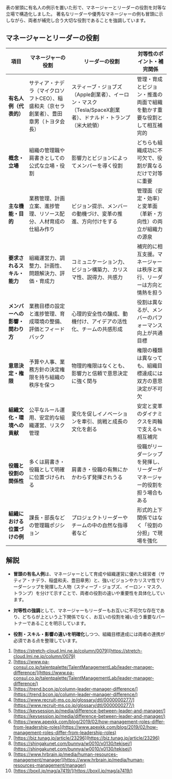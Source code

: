 表の冒頭に有名人の例示を置いた形で、マネージャーとリーダーの役割を対等な立場で構造化しました。
著名なリーダーや優秀なマネージャーの例も冒頭に示しながら、両者が補完し合う大切な役割であることを強調しています。

## マネージャーとリーダーの役割

| 項目                | マネージャーの役割                                     | リーダーの役割                                                        | 対等性のポイント・補完関係                         |
| ----------------- | --------------------------------------------- | -------------------------------------------------------------- | ------------------------------------- |
| **有名人例（代表的）**     | サティア・ナデラ（マイクロソフトCEO）、稲盛和夫（京セラ創業者）、豊田章男（トヨタ会長） | スティーブ・ジョブズ（Apple創業者）、イーロン・マスク（Tesla/SpaceX創業者）、ドナルド・トランプ（米大統領） | 管理・育成とビジョン・推進の両面で組織を動かす重要な役割として相互補完的  |
| **概念・立場**         | 組織の管理職や肩書きとしての公式な立場・役割                        | 影響力とビジョンによってメンバーを導く役割                                          | どちらも組織成功に不可欠で、役割が異なるだけで対等に重要          |
| **主な機能・目的**       | 業務管理、計画立案、進捗管理、リソース配分、人材育成の仕組み作り              | ビジョン提示、メンバーの動機づけ、変革の推進、方向付けをする                                 | 管理面（安定・効率）と変革面（革新・方向性）の両立が組織力の源泉      |
| **要求されるスキル・能力**   | 組織運営力、調整力、計画性、問題解決力、評価・育成力                    | コミュニケーション力、ビジョン構築力、カリスマ性、説得力、共感力                               | 補完的に相互支援。マネージャーは秩序と実行、リーダーは方向と情熱を担う   |
| **メンバーへの影響・関わり方** | 業務目標の設定と進捗管理、育成環境の整備、評価とフィードバック               | 心理的安全性の醸成、動機付け、アイデアの活性化、チームの共感形成                               | 役割は異なるが、メンバーのパフォーマンス向上が共通目標           |
| **意思決定・権限**       | 予算や人事、業務方針の決定権限を持ち組織の秩序を保つ                    | 物理的権限はなくとも、影響力と信頼で意思決定に強く関与                                    | 権限の種類は異なっても、組織目標達成には双方の意思決定が不可欠       |
| **組織文化・環境への貢献**   | 公平なルール運用、安定的な組織運営、リスク管理                       | 変化を促しイノベーションを牽引、挑戦と成長の文化を創る                                    | 安定と変革のダイナミクスを両輪で支える≒相互補完              |
| **役職と役割の関係性**     | 多くは肩書き・役職として明確に位置づけられる                        | 肩書き・役職の有無にかかわらず発揮されうる                                          | 役職がリーダーシップを発揮し、リーダーがマネージャー的役割を担う場合もある |
| **組織における位置づけの例**  | 課長・部長などの管理職ポジション                              | プロジェクトリーダーやチームの中の自然な指導者など                                      | 形式的上下関係ではなく「役割の分担」で現場を強化              |

## 解説

- **冒頭の有名人例**は、マネージャーとして育成や組織運営に優れた経営者（サティア・ナデラ、稲盛和夫、豊田章男）と、強いビジョンやカリスマ性でリーダーシップを発揮した人物（スティーブ・ジョブズ、イーロン・マスク、トランプ）を分けて示すことで、両者の役割の違いや重要性を具体化しています。
    
- **対等性の強調**として、マネージャーもリーダーもお互いに不可欠な存在であり、どちらが上という上下関係でなく、お互いの役割を補い合う重要なパートナーであることを明示しています。
    
- **役割・スキル・影響の違いを明確化**しつつ、組織目標達成には両者の連携が必須である点を整理しています。
    

1. [https://stretch-cloud.lmi.ne.jp/column/0079](https://stretch-cloud.lmi.ne.jp/column/0079)
2. [https://www.pa-consul.co.jp/talentpalette/TalentManagementLab/leader-manager-difference/](https://www.pa-consul.co.jp/talentpalette/TalentManagementLab/leader-manager-difference/)
3. [https://trend.bcon.jp/column-leader-manager-difference/](https://trend.bcon.jp/column-leader-manager-difference/)
4. [https://www.recruit-ms.co.jp/glossary/dtl/0000000277/](https://www.recruit-ms.co.jp/glossary/dtl/0000000277/)
5. [https://keysession.jp/media/difference-between-leader-and-manager/](https://keysession.jp/media/difference-between-leader-and-manager/)
6. [https://www.apexkk.com/blog/2019/02/how-management-roles-differ-from-leadership-roles](https://www.apexkk.com/blog/2019/02/how-management-roles-differ-from-leadership-roles)
7. [https://biz.tunag.jp/article/23296](https://biz.tunag.jp/article/23296)
8. [https://shingakunet.com/bunnya/w0010/x0130/tekisei/](https://shingakunet.com/bunnya/w0010/x0130/tekisei/)
9. [https://www.hrbrain.jp/media/human-resources-management/manager](https://www.hrbrain.jp/media/human-resources-management/manager)
10. [https://boxil.jp/mag/a7419/](https://boxil.jp/mag/a7419/)